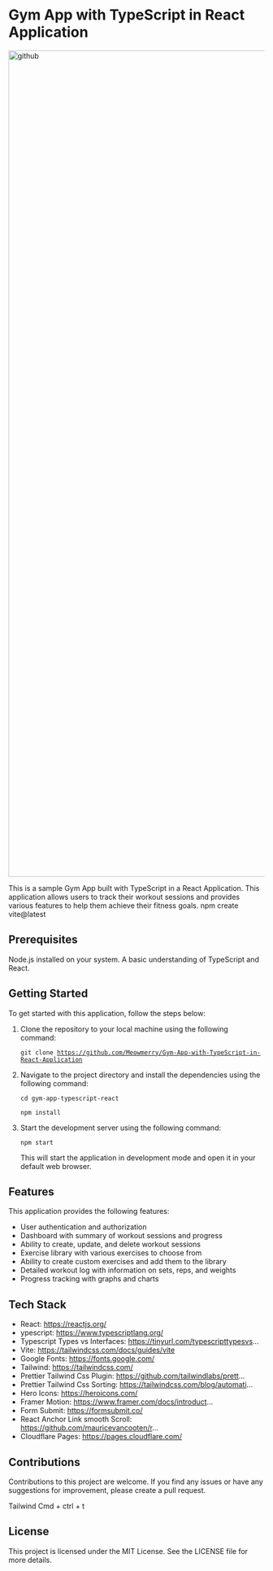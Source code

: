 # Gym App with TypeScript in React Application

<img width="1625" alt="github" src="https://user-images.githubusercontent.com/50789325/232355882-ea2b3112-c54b-4fb6-bbe3-fca1793abb83.png">


This is a sample Gym App built with TypeScript in a React Application. This application allows users to track their workout sessions and provides various features to help them achieve their fitness goals.
npm create vite@latest  
## Prerequisites
Node.js installed on your system.
A basic understanding of TypeScript and React.

## Getting Started
To get started with this application, follow the steps below:

1) Clone the repository to your local machine using the following command:

    <code>git clone https://github.com/Meowmerry/Gym-App-with-TypeScript-in-React-Application</code>


2)  Navigate to the project directory and install the dependencies using the following command:

    <code>cd gym-app-typescript-react</code>

    <code>npm install</code>
    
3) Start the development server using the following command:
    
    <code>npm start</code>

    This will start the application in development mode and open it in your default web browser.

## Features
This application provides the following features:

- User authentication and authorization
- Dashboard with summary of workout sessions and progress
- Ability to create, update, and delete workout sessions
- Exercise library with various exercises to choose from
- Ability to create custom exercises and add them to the library
- Detailed workout log with information on sets, reps, and weights
- Progress tracking with graphs and charts

## Tech Stack
- React: https://reactjs.org/
- ypescript: https://www.typescriptlang.org/
- Typescript Types vs Interfaces: https://tinyurl.com/typescripttypesvs...
- Vite: https://tailwindcss.com/docs/guides/vite
- Google Fonts: https://fonts.google.com/
- Tailwind: https://tailwindcss.com/
- Prettier Tailwind Css Plugin: https://github.com/tailwindlabs/prett...
- Prettier Tailwind Css Sorting: https://tailwindcss.com/blog/automati...
- Hero Icons: https://heroicons.com/
- Framer Motion: https://www.framer.com/docs/introduct...
- Form Submit: https://formsubmit.co/
- React Anchor Link smooth Scroll: https://github.com/mauricevancooten/r...
- Cloudflare Pages: https://pages.cloudflare.com/


## Contributions
Contributions to this project are welcome. If you find any issues or have any suggestions for improvement, please create a pull request.


Tailwind Cmd + ctrl + t

<h2>License</h2>
This project is licensed under the MIT License. See the LICENSE file for more details.
